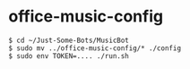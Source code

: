 # office-music-config

```
$ cd ~/Just-Some-Bots/MusicBot
$ sudo mv ../office-music-config/* ./config
$ sudo env TOKEN=.... ./run.sh
```
